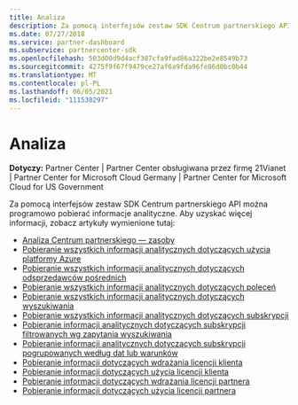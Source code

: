 ```yaml
---
title: Analiza
description: Za pomocą interfejsów zestaw SDK Centrum partnerskiego API można programowo pobierać informacje analityczne. Aby uzyskać więcej informacji, zobacz artykuły wymienione tutaj.
ms.date: 07/27/2018
ms.service: partner-dashboard
ms.subservice: partnercenter-sdk
ms.openlocfilehash: 503d00d9d4acf307cfa9fad86a322be2e8549b73
ms.sourcegitcommit: 4275f9f67f9479ce27af6a9fda96fe86d0bc0b44
ms.translationtype: MT
ms.contentlocale: pl-PL
ms.lasthandoff: 06/05/2021
ms.locfileid: "111530297"
---
```

# <a name="analytics"></a>Analiza

**Dotyczy:** Partner Center | Partner Center obsługiwana przez firmę 21Vianet | Partner Center for Microsoft Cloud Germany | Partner Center for Microsoft Cloud for US Government

Za pomocą interfejsów zestaw SDK Centrum partnerskiego API można programowo pobierać informacje analityczne. Aby uzyskać więcej informacji, zobacz artykuły wymienione tutaj:

- [Analiza Centrum partnerskiego — zasoby](partner-center-analytics-resources.md)
- [Pobieranie wszystkich informacji analitycznych dotyczących użycia platformy Azure](get-all-azure-usage-analytics.md)
- [Pobieranie wszystkich informacji analitycznych dotyczących odsprzedawców pośrednich](get-all-indirect-resellers-analytics.md)
- [Pobieranie wszystkich informacji analitycznych dotyczących poleceń](get-all-referrals-analytics.md)
- [Pobieranie wszystkich informacji analitycznych dotyczących wyszukiwania](get-all-search-analytics.md)
- [Pobieranie wszystkich informacji analitycznych dotyczących subskrypcji](get-all-subscription-analytics.md)
- [Pobieranie informacji analitycznych dotyczących subskrypcji filtrowanych wg zapytania wyszukiwania](get-subscription-analytics-by-search-query.md)
- [Pobieranie informacji analitycznych dotyczących subskrypcji pogrupowanych według dat lub warunków](get-subscription-analytics-grouped-by-dates-or-terms.md)
- [Pobieranie informacji dotyczących wdrażania licencji klienta](get-customer-licenses-deployment-information.md)
- [Pobieranie informacji dotyczących użycia licencji klienta](get-customer-licenses-usage-information.md)
- [Pobieranie informacji dotyczących wdrażania licencji partnera](get-partner-licenses-deployment-information.md)
- [Pobieranie informacji dotyczących użycia licencji partnera](get-partner-licenses-usage-information.md)
